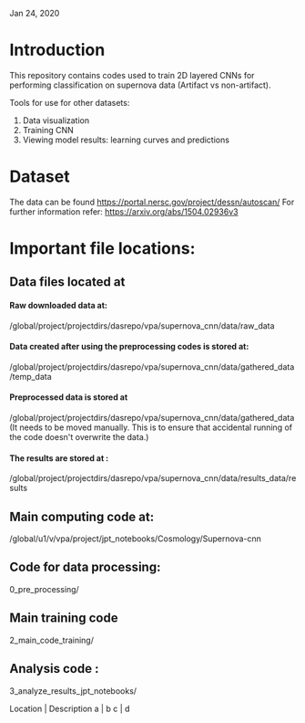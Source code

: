 Jan 24, 2020
# Introduction
This repository contains codes used to train 2D layered CNNs for performing classification on supernova data (Artifact vs non-artifact).

Tools for use for other datasets:
1. Data visualization
2. Training CNN
3. Viewing model results: learning curves and predictions

# Dataset
The data can be found https://portal.nersc.gov/project/dessn/autoscan/
For further information refer: https://arxiv.org/abs/1504.02936v3


# Important file locations:
## Data files located at 
#### Raw downloaded data at: 
/global/project/projectdirs/dasrepo/vpa/supernova_cnn/data/raw_data
#### Data created after using the preprocessing codes is stored at:
/global/project/projectdirs/dasrepo/vpa/supernova_cnn/data/gathered_data/temp_data
#### Preprocessed data is stored at
/global/project/projectdirs/dasrepo/vpa/supernova_cnn/data/gathered_data
(It needs to be moved manually. This is to ensure that accidental running of the code doesn't overwrite the data.)
#### The results are stored at : 
/global/project/projectdirs/dasrepo/vpa/supernova_cnn/data/results_data/results

## Main computing code at: 
/global/u1/v/vpa/project/jpt_notebooks/Cosmology/Supernova-cnn

## Code for data processing: 
0_pre_processing/

## Main training code
2_main_code_training/
## Analysis code : 
3_analyze_results_jpt_notebooks/

Location | Description 
a | b 
c | d 


